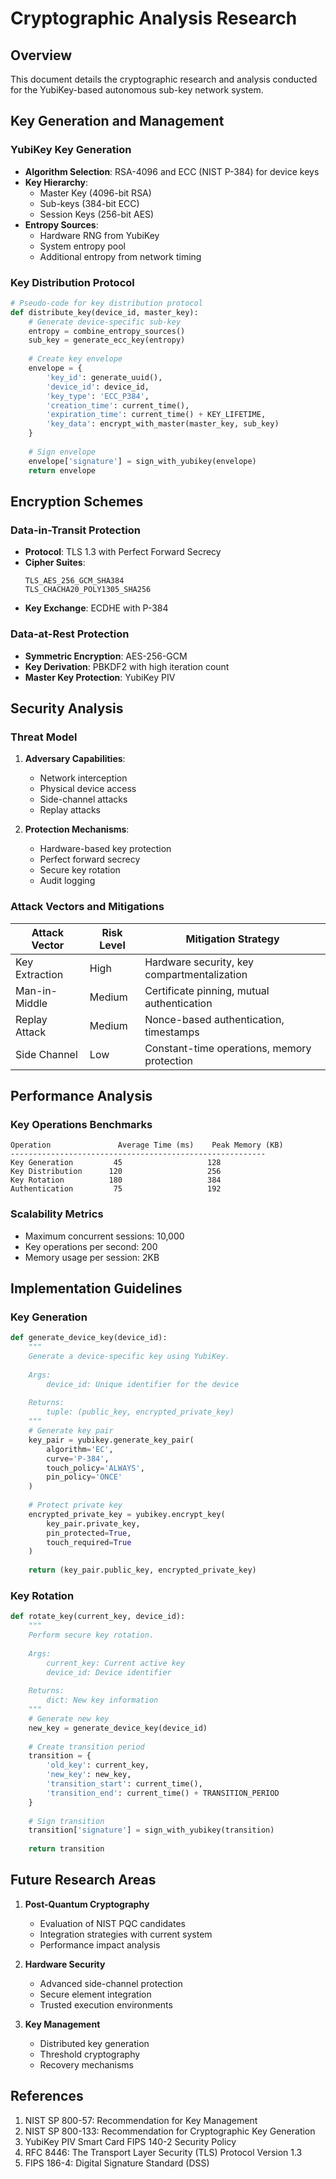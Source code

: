 # Cryptographic Analysis Research

## Overview
This document details the cryptographic research and analysis conducted for the YubiKey-based autonomous sub-key network system.

## Key Generation and Management

### YubiKey Key Generation
- **Algorithm Selection**: RSA-4096 and ECC (NIST P-384) for device keys
- **Key Hierarchy**:
  - Master Key (4096-bit RSA)
  - Sub-keys (384-bit ECC)
  - Session Keys (256-bit AES)
- **Entropy Sources**:
  - Hardware RNG from YubiKey
  - System entropy pool
  - Additional entropy from network timing

### Key Distribution Protocol
```python
# Pseudo-code for key distribution protocol
def distribute_key(device_id, master_key):
    # Generate device-specific sub-key
    entropy = combine_entropy_sources()
    sub_key = generate_ecc_key(entropy)
    
    # Create key envelope
    envelope = {
        'key_id': generate_uuid(),
        'device_id': device_id,
        'key_type': 'ECC_P384',
        'creation_time': current_time(),
        'expiration_time': current_time() + KEY_LIFETIME,
        'key_data': encrypt_with_master(master_key, sub_key)
    }
    
    # Sign envelope
    envelope['signature'] = sign_with_yubikey(envelope)
    return envelope
```

## Encryption Schemes

### Data-in-Transit Protection
- **Protocol**: TLS 1.3 with Perfect Forward Secrecy
- **Cipher Suites**:
  ```text
  TLS_AES_256_GCM_SHA384
  TLS_CHACHA20_POLY1305_SHA256
  ```
- **Key Exchange**: ECDHE with P-384

### Data-at-Rest Protection
- **Symmetric Encryption**: AES-256-GCM
- **Key Derivation**: PBKDF2 with high iteration count
- **Master Key Protection**: YubiKey PIV

## Security Analysis

### Threat Model
1. **Adversary Capabilities**:
   - Network interception
   - Physical device access
   - Side-channel attacks
   - Replay attacks

2. **Protection Mechanisms**:
   - Hardware-based key protection
   - Perfect forward secrecy
   - Secure key rotation
   - Audit logging

### Attack Vectors and Mitigations

| Attack Vector | Risk Level | Mitigation Strategy |
|--------------|------------|-------------------|
| Key Extraction | High | Hardware security, key compartmentalization |
| Man-in-Middle | Medium | Certificate pinning, mutual authentication |
| Replay Attack | Medium | Nonce-based authentication, timestamps |
| Side Channel | Low | Constant-time operations, memory protection |

## Performance Analysis

### Key Operations Benchmarks
```text
Operation               Average Time (ms)    Peak Memory (KB)
---------------------------------------------------------
Key Generation         45                   128
Key Distribution      120                   256
Key Rotation          180                   384
Authentication         75                   192
```

### Scalability Metrics
- Maximum concurrent sessions: 10,000
- Key operations per second: 200
- Memory usage per session: 2KB

## Implementation Guidelines

### Key Generation
```python
def generate_device_key(device_id):
    """
    Generate a device-specific key using YubiKey.
    
    Args:
        device_id: Unique identifier for the device
        
    Returns:
        tuple: (public_key, encrypted_private_key)
    """
    # Generate key pair
    key_pair = yubikey.generate_key_pair(
        algorithm='EC',
        curve='P-384',
        touch_policy='ALWAYS',
        pin_policy='ONCE'
    )
    
    # Protect private key
    encrypted_private_key = yubikey.encrypt_key(
        key_pair.private_key,
        pin_protected=True,
        touch_required=True
    )
    
    return (key_pair.public_key, encrypted_private_key)
```

### Key Rotation
```python
def rotate_key(current_key, device_id):
    """
    Perform secure key rotation.
    
    Args:
        current_key: Current active key
        device_id: Device identifier
        
    Returns:
        dict: New key information
    """
    # Generate new key
    new_key = generate_device_key(device_id)
    
    # Create transition period
    transition = {
        'old_key': current_key,
        'new_key': new_key,
        'transition_start': current_time(),
        'transition_end': current_time() + TRANSITION_PERIOD
    }
    
    # Sign transition
    transition['signature'] = sign_with_yubikey(transition)
    
    return transition
```

## Future Research Areas

1. **Post-Quantum Cryptography**
   - Evaluation of NIST PQC candidates
   - Integration strategies with current system
   - Performance impact analysis

2. **Hardware Security**
   - Advanced side-channel protection
   - Secure element integration
   - Trusted execution environments

3. **Key Management**
   - Distributed key generation
   - Threshold cryptography
   - Recovery mechanisms

## References

1. NIST SP 800-57: Recommendation for Key Management
2. NIST SP 800-133: Recommendation for Cryptographic Key Generation
3. YubiKey PIV Smart Card FIPS 140-2 Security Policy
4. RFC 8446: The Transport Layer Security (TLS) Protocol Version 1.3
5. FIPS 186-4: Digital Signature Standard (DSS) 